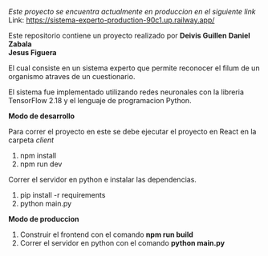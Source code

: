 
*Este proyecto se encuentra actualmente en produccion en el siguiente link*
Link: https://sistema-experto-production-90c1.up.railway.app/

Este repositorio contiene un proyecto realizado por
**Deivis Guillen**
**Daniel Zabala**   
**Jesus Figuera**

El cual consiste en un sistema experto que permite reconocer el filum de un organismo
atraves de un cuestionario.

El sistema fue implementado utilizando redes neuronales con la libreria TensorFlow 2.18 y el lenguaje de programacion Python.

**Modo de desarrollo**

Para correr el proyecto en este se debe ejecutar el proyecto en React en la carpeta *client*

1. npm install
2. npm run dev

Correr el servidor en python e instalar las dependencias.

1. pip install -r requirements
2. python main.py


**Modo de produccion**

1. Construir el frontend con el comando **npm run build**
2. Correr el servidor en python con el comando **python main.py**
